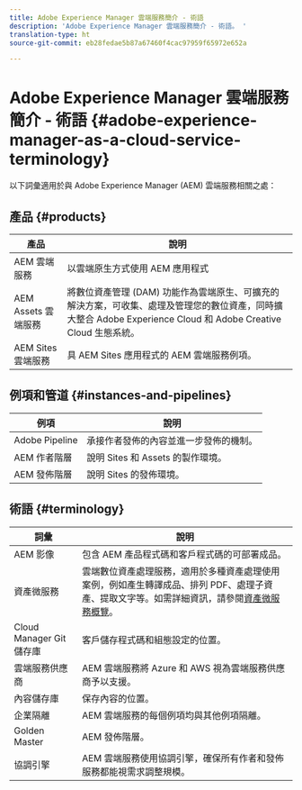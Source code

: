 ```yaml
---
title: Adobe Experience Manager 雲端服務簡介 - 術語
description: 'Adobe Experience Manager 雲端服務簡介 - 術語。 '
translation-type: ht
source-git-commit: eb28fedae5b87a67460f4cac97959f65972e652a

---
```



# Adobe Experience Manager 雲端服務簡介 - 術語 {#adobe-experience-manager-as-a-cloud-service-terminology}

以下詞彙適用於與 Adobe Experience Manager (AEM) 雲端服務相關之處：

## 產品 {#products}

| 產品 | 說明 |
|---|---|
| AEM 雲端服務 | 以雲端原生方式使用 AEM 應用程式 |
| AEM Assets 雲端服務 | 將數位資產管理 (DAM) 功能作為雲端原生、可擴充的解決方案，可收集、處理及管理您的數位資產，同時擴大整合 Adobe Experience Cloud 和 Adobe Creative Cloud 生態系統。 |
| AEM Sites 雲端服務 | 具 AEM Sites 應用程式的 AEM 雲端服務例項。 |

## 例項和管道 {#instances-and-pipelines}

| 例項 | 說明 |
|---|---|
| Adobe Pipeline | 承接作者發佈的內容並進一步發佈的機制。 |
| AEM 作者階層 | 說明 Sites 和 Assets 的製作環境。 |
| AEM 發佈階層 | 說明 Sites 的發佈環境。 |


<!-- This section of the table must be alphabetic -->

## 術語 {#terminology}

| 詞彙 | 說明 |
|---|---|
| AEM 影像 | 包含 AEM 產品程式碼和客戶程式碼的可部署成品。 |
| 資產微服務 | 雲端數位資產處理服務，適用於多種資產處理使用案例，例如產生轉譯成品、排列 PDF、處理子資產、提取文字等。如需詳細資訊，請參閱[資產微服務概覽](/help/assets/asset-microservices-overview.md)。 |
| Cloud Manager Git 儲存庫 | 客戶儲存程式碼和組態設定的位置。 |
| 雲端服務供應商 | AEM 雲端服務將 Azure 和 AWS 視為雲端服務供應商予以支援。 |
| 內容儲存庫 | 保存內容的位置。 |
| 企業隔離 | AEM 雲端服務的每個例項均與其他例項隔離。 |
| Golden Master | AEM 發佈階層。 |
| 協調引擎 | AEM 雲端服務使用協調引擎，確保所有作者和發佈服務都能視需求調整規模。 |

